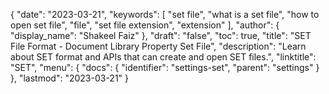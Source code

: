 {
  "date": "2023-03-21",
  "keywords": [
    "set file",
    "what is a set file",
    "how to open set file",
    "file",
    "set file extension",
    "extension"
  ],
  "author": {
    "display_name": "Shakeel Faiz"
  },
  "draft": "false",
  "toc": true,
  "title": "SET File Format - Document Library Property Set File",
  "description": "Learn about SET format and APIs that can create and open SET files.",
  "linktitle": "SET",
  "menu": {
    "docs": {
      "identifier": "settings-set",
      "parent": "settings"
    }
  },
  "lastmod": "2023-03-21"
}
